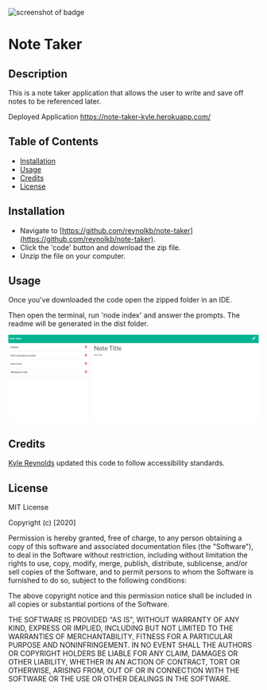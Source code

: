 ![screenshot of badge](https://img.shields.io/badge/license-MIT-blue.svg)

# Note Taker

## Description
        
This is a note taker application that allows the user to write and save off notes to be referenced later.

Deployed Application
https://note-taker-kyle.herokuapp.com/

## Table of Contents

* [Installation](#installation)
* [Usage](#usage)
* [Credits](#credits)
* [License](#license)

## Installation

* Navigate to [https://github.com/reynolkb/note-taker](https://github.com/reynolkb/note-taker). 
* Click the 'code' button and download the zip file.
* Unzip the file on your computer.

## Usage

Once you've downloaded the code open the zipped folder in an IDE.

Then open the terminal, run 'node index' and answer the prompts. The readme will be generated in the dist folder.

![screenshot of application](./screenshot.png)

## Credits

[Kyle Reynolds](https://github.com/reynolkb) updated this code to follow accessibility standards.

## License

MIT License

Copyright (c) [2020]

Permission is hereby granted, free of charge, to any person obtaining a copy
of this software and associated documentation files (the "Software"), to deal
in the Software without restriction, including without limitation the rights
to use, copy, modify, merge, publish, distribute, sublicense, and/or sell
copies of the Software, and to permit persons to whom the Software is
furnished to do so, subject to the following conditions:

The above copyright notice and this permission notice shall be included in all
copies or substantial portions of the Software.

THE SOFTWARE IS PROVIDED "AS IS", WITHOUT WARRANTY OF ANY KIND, EXPRESS OR
IMPLIED, INCLUDING BUT NOT LIMITED TO THE WARRANTIES OF MERCHANTABILITY,
FITNESS FOR A PARTICULAR PURPOSE AND NONINFRINGEMENT. IN NO EVENT SHALL THE
AUTHORS OR COPYRIGHT HOLDERS BE LIABLE FOR ANY CLAIM, DAMAGES OR OTHER
LIABILITY, WHETHER IN AN ACTION OF CONTRACT, TORT OR OTHERWISE, ARISING FROM,
OUT OF OR IN CONNECTION WITH THE SOFTWARE OR THE USE OR OTHER DEALINGS IN THE
SOFTWARE.